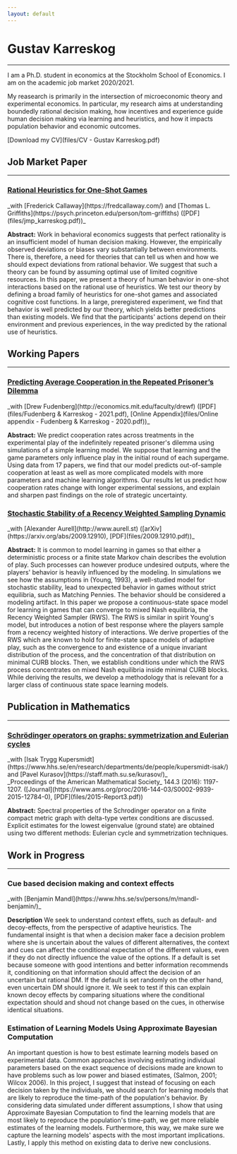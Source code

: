 ```yaml
---
layout: default
---
```


<!-- # Welcom to my web page -->
# Gustav Karreskog
<!-- ## About Me  -->
* * *

I am a Ph.D. student in economics at the Stockholm School of Economics. I am on the academic job market 2020/2021.

My reasearch is primarily in the intersection of microeconomic theory and experimental economics. In particular, my research aims at understanding boundedly rational decision making, how incentives and experience guide human decision making via learning and heuristics, and how it impacts population behavior and economic outcomes.

[Download my CV](files/CV - Gustav Karreskog.pdf)

## Job Market Paper
* * *

<h3 class="paper-title"><a href="files/jmp_karreskog.pdf">Rational Heuristics for One-Shot Games </a></h3>
_with [Frederick Callaway](https://fredcallaway.com/) and [Thomas L. Griffiths](https://psych.princeton.edu/person/tom-griffiths) ([PDF](files/jmp_karreskog.pdf))_

**Abstract:**
Work in behavioral economics suggests that perfect rationality is an insufficient model of human decision making. However, the empirically observed deviations or biases vary substantially between environments. There is, therefore, a need for theories that can tell us when and how we should expect deviations from rational behavior. We suggest that such a theory can be found by assuming optimal use of limited cognitive resources. In this paper, we present a theory of human behavior in one-shot interactions based on the rational use of heuristics. We test our theory by defining a broad family of heuristics for one-shot games and associated cognitive cost functions. In a large, preregistered experiment, we find that behavior is well predicted by our theory, which yields better predictions than existing models. We find that the participants' actions depend on their environment and previous experiences, in the way predicted by the rational use of heuristics.

## Working Papers
* * *

<h3 class="paper-title"><a href="files/Fudenberg & Karreskog - 2021.pdf">Predicting Average Cooperation in the Repeated Prisoner’s Dilemma</a></h3>
_with [Drew Fudenberg](http://economics.mit.edu/faculty/drewf) ([PDF](files/Fudenberg & Karreskog - 2021.pdf), [Online Appendix](files/Online appendix - Fudenberg & Karreskog - 2020.pdf))_

**Abstract:**
We predict cooperation rates across treatments in the experimental play of the indefinitely repeated prisoner's dilemma using simulations of a simple learning model. We suppose that learning and the game parameters only influence play in the initial round of each supergame.  Using data from 17 papers, we find that our model predicts out-of-sample cooperation at least as well as more complicated models with more parameters  and machine learning algorithms.  Our results let us predict how cooperation rates change with longer experimental sessions, and explain and sharpen  past findings on the role of strategic uncertainty.

<div class="distance"></div>


<h3 class="paper-title"><a href="https://arxiv.org/abs/2009.12910">Stochastic Stability of a Recency Weighted Sampling Dynamic</a></h3>
_with [Alexander Aurell](http://www.aurell.st) ([arXiv](https://arxiv.org/abs/2009.12910), [PDF](files/2009.12910.pdf))_

**Abstract:**
It is common to model learning in games so that either a deterministic process or a finite state Markov chain describes the evolution of play. Such processes can however produce undesired outputs, where the players' behavior is heavily influenced by the modeling. In simulations we see how the assumptions in (Young, 1993), a well-studied model for stochastic stability, lead to unexpected behavior in games without strict equilibria, such as Matching Pennies. The behavior should be considered a modeling artifact. In this paper we propose a continuous-state space model for learning in games that can converge to mixed Nash equilibria, the Recency Weighted Sampler (RWS). The RWS is similar in spirit Young's model, but introduces a notion of best response where the players sample from a recency weighted history of interactions. We derive properties of the RWS which are known to hold for finite-state space models of adaptive play, such as the convergence to and existence of a unique invariant distribution of the process, and the concentration of that distribution on minimal CURB blocks. Then, we establish conditions under which the RWS process concentrates on mixed Nash equilibria inside minimal CURB blocks. While deriving the results, we develop a methodology that is relevant for a larger class of continuous state space learning models.

## Publication in Mathematics
* * *
<h3 class="paper-title"><a href="https://www.ams.org/proc/2016-144-03/S0002-9939-2015-12784-0/">Schrödinger operators on graphs: symmetrization and Eulerian cycles</a></h3>
_with [Isak Trygg Kupersmidt](https://www.hhs.se/en/research/departments/de/people/kupersmidt-isak/) and [Pavel Kurasov](https://staff.math.su.se/kurasov/)_<br>
_Proceedings of the American Mathematical Society_ 144.3 (2016): 1197-1207. ([Journal](https://www.ams.org/proc/2016-144-03/S0002-9939-2015-12784-0), [PDF](files/2015-Report3.pdf))

**Abstract:**
Spectral properties of the Schrodinger operator on a finite compact metric graph with delta-type vertex conditions are discussed. Explicit estimates for the lowest eigenvalue (ground state) are obtained using two different methods: Eulerian cycle and symmetrization techniques.


## Work in Progress
* * *
<h3 class="paper-title"> Cue based decision making and context effects</h3>
_with [Benjamin Mandl](https://www.hhs.se/sv/persons/m/mandl-benjamin/)_

**Description**
We seek to understand context effets, such as default- and decoy-effects, from the perspective of adaptive heuristics. The fundamental insight is that when a decision maker face a decision problem where she is uncertain about the values of different alternatives, the context and cues can affect the conditional expectation of the different values, even if they do not directly influence the value of the options. If a default is set because someone with good intentions and better information recommends it, conditioning on that information should affect the decision of an uncertain but rational DM. If the default is set randomly on the other hand, even uncertain DM should ignore it. We seek to test if this can explain known decoy effects by comparing situations where the conditional expectation should and shoud not change based on the cues, in otherwise identical situations.


<h3 class="paper-title"> Estimation of Learning Models Using Approximate Bayesian Computation</h3>
An important question is how to best estimate learning models based on experimental data. Common approaches involving estimating individual parameters based on the exact sequence of decisions made are known to have problems such as low power and biased estimates, (Salmon, 2001; Wilcox 2006). In this project, I suggest that instead of focusing on each decision taken by the individuals, we should search for learning models that are likely to reproduce the time-path of the population's behavior. By considering data simulated under different assumptions, I show that using Approximate Bayesian Computation to find the learning models that are most likely to reproduce the population's time-path, we get more reliable estimates of the learning models. Furthermore, this way, we make sure we capture the learning models' aspects with the most important implications. Lastly, I apply this method on existing data to derive new conclusions.
